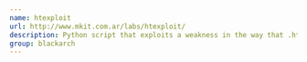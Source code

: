 ```yaml
---
name: htexploit
url: http://www.mkit.com.ar/labs/htexploit/
description: Python script that exploits a weakness in the way that .htaccess files can be configured to protect a web directory with an authentication process URL : http://www.mkit.com.ar/labs/htexploit/ Groups : blackarch blackarch-exploitation
group: blackarch
---
```

